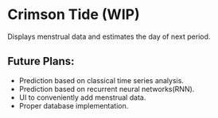 # Crimson Tide (WIP)

Displays menstrual data and estimates the day of next period.

## Future Plans:
- Prediction based on classical time series analysis.
- Prediction based on recurrent neural networks(RNN).
- UI to conveniently add menstrual data.
- Proper database implementation.
